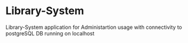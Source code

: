 # Library-System
Library-System application for Administartion usage with connectivity to postgreSQL DB running on localhost
